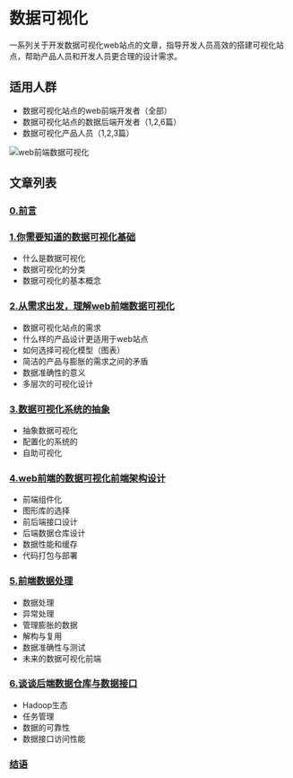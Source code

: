 # 数据可视化

一系列关于开发数据可视化web站点的文章，指导开发人员高效的搭建可视化站点，帮助产品人员和开发人员更合理的设计需求。

## 适用人群

- 数据可视化站点的web前端开发者（全部）
- 数据可视化站点的数据后端开发者（1,2,6篇）
- 数据可视化产品人员（1,2,3篇）

![web前端数据可视化](https://cloud.githubusercontent.com/assets/1061968/13593670/5dc719a8-e538-11e5-97c4-7323827a09a0.png)

## 文章列表

### [0.前言](./preface.md)

### [1.你需要知道的数据可视化基础](./base.md)

- 什么是数据可视化
- 数据可视化的分类
- 数据可视化的基本概念

### [2.从需求出发，理解web前端数据可视化](./production.md)

- 数据可视化站点的需求
- 什么样的产品设计更适用于web站点
- 如何选择可视化模型（图表）
- 简洁的产品与膨胀的需求之间的矛盾
- 数据准确性的意义
- 多层次的可视化设计


### [3.数据可视化系统的抽象](./visualization)

- 抽象数据可视化
- 配置化的系统的
- 自助可视化

### [4.web前端的数据可视化前端架构设计](./framework.md)

- 前端组件化
- 图形库的选择
- 前后端接口设计
- 后端数据仓库设计
- 数据性能和缓存
- 代码打包与部署

### [5.前端数据处理](./data.md)

- 数据处理
- 异常处理
- 管理膨胀的数据
- 解构与复用
- 数据准确性与测试
- 未来的数据可视化前端

### [6.谈谈后端数据仓库与数据接口](./backend.md)

- Hadoop生态
- 任务管理
- 数据的可靠性
- 数据接口访问性能

### [结语](end.md)
